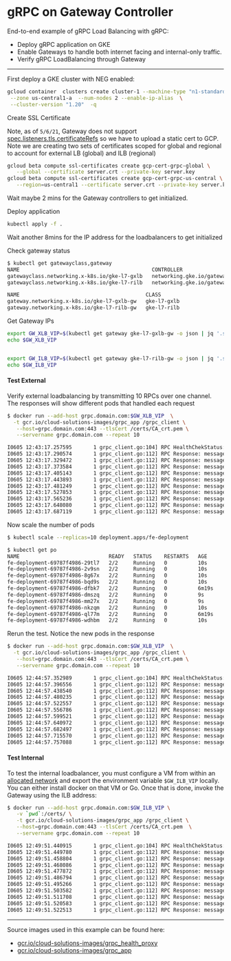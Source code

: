 # gRPC on Gateway Controller

End-to-end example of gRPC Load Balancing with gRPC:

* Deploy gRPC application on GKE
* Enable Gateways to handle both internet facing and internal-only traffic.
* Verify gRPC LoadBalancing through Gateway

---

First deploy a GKE cluster with NEG enabled:

```bash
gcloud container  clusters create cluster-1 --machine-type "n1-standard-2" \
 --zone us-central1-a  --num-nodes 2 --enable-ip-alias  \
 --cluster-version "1.20"  -q
```


Create SSL Certificate

Note, as of `5/6/21`, Gateway does not support [spec.listeners.tls.certificateRefs](https://cloud.google.com/kubernetes-engine/docs/how-to/gatewayclass-capabilities#gateway) so we have to upload a static cert to GCP.  Note we are creating two sets of certificates scoped for global and regional to account for external LB (global) and ILB (regional)

```bash
gcloud beta compute ssl-certificates create gcp-cert-grpc-global \
   --global --certificate server.crt --private-key server.key 
gcloud beta compute ssl-certificates create gcp-cert-grpc-us-central \
   --region=us-central1 --certificate server.crt --private-key server.key 
```

Wait maybe 2 mins for the Gateway controllers to get initialized.

Deploy application

```bash
kubectl apply -f .
```

Wait another 8mins for the IP address for the loadbalancers to get initialized

Check gateway status

```bash
$ kubectl get gatewayclass,gateway
NAME                                           CONTROLLER
gatewayclass.networking.x-k8s.io/gke-l7-gxlb   networking.gke.io/gateway
gatewayclass.networking.x-k8s.io/gke-l7-rilb   networking.gke.io/gateway

NAME                                         CLASS
gateway.networking.x-k8s.io/gke-l7-gxlb-gw   gke-l7-gxlb
gateway.networking.x-k8s.io/gke-l7-rilb-gw   gke-l7-rilb
```


Get Gateway IPs

```bash
export GW_XLB_VIP=$(kubectl get gateway gke-l7-gxlb-gw -o json | jq '.status.addresses[].value' -r)
echo $GW_XLB_VIP


export GW_ILB_VIP=$(kubectl get gateway gke-l7-rilb-gw -o json | jq '.status.addresses[].value' -r)
echo $GW_ILB_VIP
```

#### Test External

Verify external loadbalancing by transmitting 10 RPCs over one channel.  The responses will show different pods that handled each request

```bash
$ docker run --add-host grpc.domain.com:$GW_XLB_VIP  \
  -t gcr.io/cloud-solutions-images/grpc_app /grpc_client \
   --host=grpc.domain.com:443 --tlsCert /certs/CA_crt.pem \
   --servername grpc.domain.com --repeat 10

I0605 12:43:17.257595       1 grpc_client.go:104] RPC HealthChekStatus: SERVING
I0605 12:43:17.290574       1 grpc_client.go:112] RPC Response: message:"Hello unary RPC msg   from hostname fe-deployment-69787f4986-ql77m"
I0605 12:43:17.329472       1 grpc_client.go:112] RPC Response: message:"Hello unary RPC msg   from hostname fe-deployment-69787f4986-ql77m"
I0605 12:43:17.373584       1 grpc_client.go:112] RPC Response: message:"Hello unary RPC msg   from hostname fe-deployment-69787f4986-ql77m"
I0605 12:43:17.405143       1 grpc_client.go:112] RPC Response: message:"Hello unary RPC msg   from hostname fe-deployment-69787f4986-ql77m"
I0605 12:43:17.443893       1 grpc_client.go:112] RPC Response: message:"Hello unary RPC msg   from hostname fe-deployment-69787f4986-dfbk7"
I0605 12:43:17.481249       1 grpc_client.go:112] RPC Response: message:"Hello unary RPC msg   from hostname fe-deployment-69787f4986-ql77m"
I0605 12:43:17.527853       1 grpc_client.go:112] RPC Response: message:"Hello unary RPC msg   from hostname fe-deployment-69787f4986-dfbk7"
I0605 12:43:17.565236       1 grpc_client.go:112] RPC Response: message:"Hello unary RPC msg   from hostname fe-deployment-69787f4986-dfbk7"
I0605 12:43:17.648080       1 grpc_client.go:112] RPC Response: message:"Hello unary RPC msg   from hostname fe-deployment-69787f4986-ql77m"
I0605 12:43:17.687119       1 grpc_client.go:112] RPC Response: message:"Hello unary RPC msg   from hostname fe-deployment-69787f4986-ql77m
```

Now scale the number of pods

```bash
$ kubectl scale --replicas=10 deployment.apps/fe-deployment

$ kubectl get po
NAME                             READY   STATUS    RESTARTS   AGE
fe-deployment-69787f4986-29tl7   2/2     Running   0          10s
fe-deployment-69787f4986-2v9sn   2/2     Running   0          10s
fe-deployment-69787f4986-8g67x   2/2     Running   0          10s
fe-deployment-69787f4986-bqd9s   2/2     Running   0          10s
fe-deployment-69787f4986-dfbk7   2/2     Running   0          6m19s
fe-deployment-69787f4986-dmszq   2/2     Running   0          9s
fe-deployment-69787f4986-mm27x   2/2     Running   0          9s
fe-deployment-69787f4986-nkzqm   2/2     Running   0          10s
fe-deployment-69787f4986-ql77m   2/2     Running   0          6m19s
fe-deployment-69787f4986-wdhbm   2/2     Running   0          10s
```

Rerun the test. Notice the new pods in the response

```bash
$ docker run --add-host grpc.domain.com:$GW_XLB_VIP  \
  -t gcr.io/cloud-solutions-images/grpc_app /grpc_client \
   --host=grpc.domain.com:443 --tlsCert /certs/CA_crt.pem \
   --servername grpc.domain.com --repeat 10

I0605 12:44:57.352989       1 grpc_client.go:104] RPC HealthChekStatus: SERVING
I0605 12:44:57.396556       1 grpc_client.go:112] RPC Response: message:"Hello unary RPC msg   from hostname fe-deployment-69787f4986-nkzqm"
I0605 12:44:57.438540       1 grpc_client.go:112] RPC Response: message:"Hello unary RPC msg   from hostname fe-deployment-69787f4986-8g67x"
I0605 12:44:57.480235       1 grpc_client.go:112] RPC Response: message:"Hello unary RPC msg   from hostname fe-deployment-69787f4986-29tl7"
I0605 12:44:57.522557       1 grpc_client.go:112] RPC Response: message:"Hello unary RPC msg   from hostname fe-deployment-69787f4986-ql77m"
I0605 12:44:57.556786       1 grpc_client.go:112] RPC Response: message:"Hello unary RPC msg   from hostname fe-deployment-69787f4986-8g67x"
I0605 12:44:57.599521       1 grpc_client.go:112] RPC Response: message:"Hello unary RPC msg   from hostname fe-deployment-69787f4986-dfbk7"
I0605 12:44:57.640972       1 grpc_client.go:112] RPC Response: message:"Hello unary RPC msg   from hostname fe-deployment-69787f4986-bqd9s"
I0605 12:44:57.682497       1 grpc_client.go:112] RPC Response: message:"Hello unary RPC msg   from hostname fe-deployment-69787f4986-bqd9s"
I0605 12:44:57.715570       1 grpc_client.go:112] RPC Response: message:"Hello unary RPC msg   from hostname fe-deployment-69787f4986-ql77m"
I0605 12:44:57.757088       1 grpc_client.go:112] RPC Response: message:"Hello unary RPC msg   from hostname fe-deployment-69787f4986-wdh
```

#### Test Internal

To test the internal loadbalancer, you must configure a VM from within an [allocated network](https://cloud.google.com/load-balancing/docs/l7-internal/setting-up-l7-internal#configuring_the_proxy-only_subnet) and export the environment variable `$GW_ILB_VIP` locally.  You can either install docker on that VM or Go.  Once that is done, invoke the Gateway using the ILB address:

```bash
$ docker run --add-host grpc.domain.com:$GW_ILB_VIP \
   -v `pwd`:/certs/ \
   -t gcr.io/cloud-solutions-images/grpc_app /grpc_client \
   --host=grpc.domain.com:443 --tlsCert /certs/CA_crt.pem  \
   --servername grpc.domain.com --repeat 10

I0605 12:49:51.440915       1 grpc_client.go:104] RPC HealthChekStatus: SERVING
I0605 12:49:51.449780       1 grpc_client.go:112] RPC Response: message:"Hello unary RPC msg   from hostname fe-deployment-69787f4986-ql77m"
I0605 12:49:51.458804       1 grpc_client.go:112] RPC Response: message:"Hello unary RPC msg   from hostname fe-deployment-69787f4986-bqd9s"
I0605 12:49:51.468086       1 grpc_client.go:112] RPC Response: message:"Hello unary RPC msg   from hostname fe-deployment-69787f4986-wdhbm"
I0605 12:49:51.477872       1 grpc_client.go:112] RPC Response: message:"Hello unary RPC msg   from hostname fe-deployment-69787f4986-2v9sn"
I0605 12:49:51.486794       1 grpc_client.go:112] RPC Response: message:"Hello unary RPC msg   from hostname fe-deployment-69787f4986-mm27x"
I0605 12:49:51.495266       1 grpc_client.go:112] RPC Response: message:"Hello unary RPC msg   from hostname fe-deployment-69787f4986-dfbk7"
I0605 12:49:51.503582       1 grpc_client.go:112] RPC Response: message:"Hello unary RPC msg   from hostname fe-deployment-69787f4986-29tl7"
I0605 12:49:51.511708       1 grpc_client.go:112] RPC Response: message:"Hello unary RPC msg   from hostname fe-deployment-69787f4986-8g67x"
I0605 12:49:51.520583       1 grpc_client.go:112] RPC Response: message:"Hello unary RPC msg   from hostname fe-deployment-69787f4986-nkzqm"
I0605 12:49:51.522513       1 grpc_client.go:112] RPC Response: message:"Hello unary RPC msg   from hostname fe-deployment-69787f4986-dmszq"
```

---

Source images used in this example can be found here:
  - [gcr.io/cloud-solutions-images/grpc_health_proxy](https://github.com/salrashid123/grpc_health_proxy)
  - [gcr.io/cloud-solutions-images/grpc_app](https://github.com/salrashid123/grpc_health_proxy/tree/master/example)

